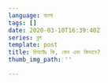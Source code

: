 ```yaml
---
language: বাংলা
tags: []
date: 2020-03-10T16:39:40Z
series: ব্লগ
template: post
title: রিঅ্যাক্টঃ কি, কেন এবং কিভাবে?
thumb_img_path: ''

---
```

